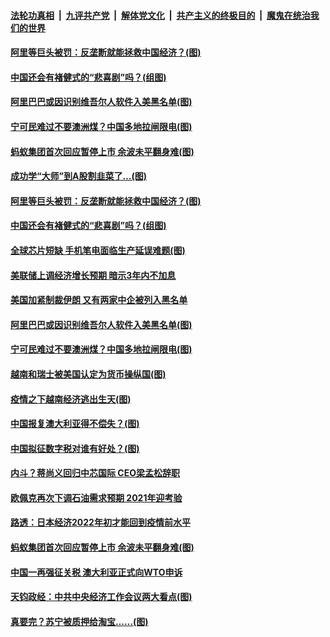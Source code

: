 ####  [法轮功真相](../../../../basic/blob/master/README.md?t=12181003) &nbsp;|&nbsp; [九评共产党](../../../../9ping.md/blob/master/README.md?t=12181003) &nbsp;|&nbsp; [解体党文化](../../../../jtdwh.md/blob/master/README.md?t=12181003)  &nbsp;|&nbsp; [共产主义的终极目的](../../../../gczydzjmd.md/blob/master/README.md?t=12181003) &nbsp;|&nbsp; [魔鬼在统治我们的世界](../../../../mgztzwmdsj.md/blob/master/README.md?t=12181003) 

#### [阿里等巨头被罚：反垄断就能拯救中国经济？(图)](../pages/p5/956155.md?t=12181003) 

#### [中国还会有褚健式的“悲喜剧”吗？(组图)](../pages/p5/956152.md?t=12181003) 

#### [阿里巴巴或因识别维吾尔人软件入美黑名单(图)](../pages/p5/956154.md?t=12181003) 

#### [宁可民难过不要澳洲煤？中国多地拉闸限电(图)](../pages/p5/956127.md?t=12181003) 


#### [蚂蚁集团首次回应暂停上市 余波未平翻身难(图)](../pages/p5/956015.md?t=12181003) 

#### [成功学“大师”到A股割韭菜了…(图)](../pages/p5/956146.md?t=12181003) 

#### [阿里等巨头被罚：反垄断就能拯救中国经济？(图)](../pages/p5/956155.md?t=12181003) 

#### [中国还会有褚健式的“悲喜剧”吗？(组图)](../pages/p5/956152.md?t=12181003) 

#### [全球芯片短缺 手机笔电面临生产延误难题(图)](../pages/p5/956184.md?t=12181003) 

#### [美联储上调经济增长预期 暗示3年内不加息](../pages/p5/956162.md?t=12181003) 

#### [美国加紧制裁伊朗 又有两家中企被列入黑名单](../pages/p5/956160.md?t=12181003) 

#### [阿里巴巴或因识别维吾尔人软件入美黑名单(图)](../pages/p5/956154.md?t=12181003) 

#### [宁可民难过不要澳洲煤？中国多地拉闸限电(图)](../pages/p5/956127.md?t=12181003) 

#### [越南和瑞士被美国认定为货币操纵国(图)](../pages/p5/956079.md?t=12181003) 

#### [疫情之下越南经济逃出生天(图)](../pages/p5/956071.md?t=12181003) 

#### [中国报复澳大利亚得不偿失？(图)](../pages/p5/956067.md?t=12181003) 

#### [中国拟征数字税对谁有好处？(图)](../pages/p5/956066.md?t=12181003) 


#### [内斗？蒋尚义回归中芯国际 CEO梁孟松辞职](../pages/p5/956031.md?t=12181003) 

#### [欧佩克再次下调石油需求预期 2021年迎考验](../pages/p5/956021.md?t=12181003) 

#### [路透：日本经济2022年初才能回到疫情前水平](../pages/p5/956019.md?t=12181003) 

#### [蚂蚁集团首次回应暂停上市 余波未平翻身难(图)](../pages/p5/956015.md?t=12181003) 

#### [中国一再强征关税 澳大利亚正式向WTO申诉](../pages/p5/956011.md?t=12181003) 

#### [天钧政经：中共中央经济工作会议两大看点(图)](../pages/p5/955926.md?t=12181003) 

#### [真要完？苏宁被质押给淘宝……(图)](../pages/p5/955963.md?t=12181003) 

